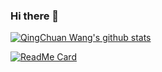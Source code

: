 ### Hi there 👋

<!--
**fyw4/fyw4** is a ✨ _special_ ✨ repository because its `README.md` (this file) appears on your GitHub profile.

Here are some ideas to get you started:

- 🔭 I’m currently working on ...
- 🌱 I’m currently learning ...
- 👯 I’m looking to collaborate on ...
- 🤔 I’m looking for help with ...
- 💬 Ask me about ...
- 📫 How to reach me: ...
- 😄 Pronouns: ...
- ⚡ Fun fact: ...
-->


[![QingChuan Wang's github stats](https://github-readme-stats.vercel.app/api?username=fyw4&count_private=true&show_icons=true&theme=vue)](https://github.com/fyw4/github-readme-stats)

[![ReadMe Card](https://github-readme-stats.vercel.app/api/pin/?username=fyw4&repo=github-readme-stats)](https://github.com/fyw4/github-readme-stats)

